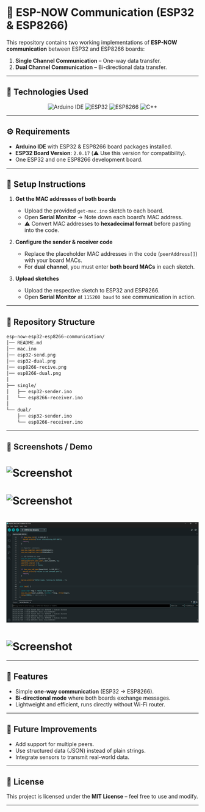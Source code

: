# 📡 ESP-NOW Communication (ESP32 & ESP8266)

This repository contains two working implementations of **ESP-NOW communication** between ESP32 and ESP8266 boards:  
1. **Single Channel Communication** – One-way data transfer.  
2. **Dual Channel Communication** – Bi-directional data transfer.

---

## 🚀 Technologies Used
<div align="center">

![Arduino IDE](https://img.shields.io/badge/Arduino_IDE-00979D?style=for-the-badge&logo=arduino&logoColor=white)
![ESP32](https://img.shields.io/badge/ESP32-000000?style=for-the-badge&logo=espressif&logoColor=white)
![ESP8266](https://img.shields.io/badge/ESP8266-4B8BBE?style=for-the-badge&logo=espressif&logoColor=white)
![C++](https://img.shields.io/badge/C++-00599C?style=for-the-badge&logo=cplusplus&logoColor=white)

</div>

---

## ⚙️ Requirements

- **Arduino IDE** with ESP32 & ESP8266 board packages installed.  
- **ESP32 Board Version**: `2.0.17` (⚠️ Use this version for compatibility).  
- One ESP32 and one ESP8266 development board.  

---

## 📌 Setup Instructions

1. **Get the MAC addresses of both boards**  
   - Upload the provided `get-mac.ino` sketch to each board.  
   - Open **Serial Monitor** → Note down each board’s MAC address.  
   - ⚠️ Convert MAC addresses to **hexadecimal format** before pasting into the code.

2. **Configure the sender & receiver code**  
   - Replace the placeholder MAC addresses in the code (`peerAddress[]`) with your board MACs.  
   - For **dual channel**, you must enter **both board MACs** in each sketch.

3. **Upload sketches**  
   - Upload the respective sketch to ESP32 and ESP8266.  
   - Open **Serial Monitor** at `115200 baud` to see communication in action.

---

## 📂 Repository Structure

```
esp-now-esp32-esp8266-communication/
│── README.md
│── mac.ino
│── esp32-send.png
│── esp32-dual.png
│── esp8266-recive.png
│── esp8266-dual.png
│
├── single/
│   ├── esp32-sender.ino
│   └── esp8266-receiver.ino
│
└── dual/
    ├── esp32-sender.ino
    └── esp8266-receiver.ino
```


---

## 📸 Screenshots / Demo

# <div><img src="esp32-sender.sender" alt="Screenshot" /></div>
# <div><img src="esp8266-recieve.png" alt="Screenshot" /></div>

# <div><img src="esp32-dual.png" alt="Screenshot" /></div>
# <div><img src="eap8266-dual.png" alt="Screenshot" /></div>

---

## 🧩 Features

- Simple **one-way communication** (ESP32 → ESP8266).  
- **Bi-directional mode** where both boards exchange messages.  
- Lightweight and efficient, runs directly without Wi-Fi router.  

---

## 🔮 Future Improvements

- Add support for multiple peers.  
- Use structured data (JSON) instead of plain strings.  
- Integrate sensors to transmit real-world data.

---

## 📜 License
This project is licensed under the **MIT License** – feel free to use and modify.

---


